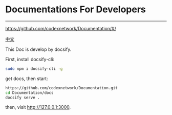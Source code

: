# Documentations For Developers

---------------------------------------

https://github.com/codexnetwork/Documentation/#/

[中文](README_zh_CN.md)

This Doc is develop by docsify.

First, install docsify-cli:

```bash
sudo npm i docsify-cli -g
```

get docs, then start:

```bash
https://github.com/codexnetwork/Documentation.git
cd Documentation/docs
docsify serve .
```

then, visit http://127.0.0.1:3000.